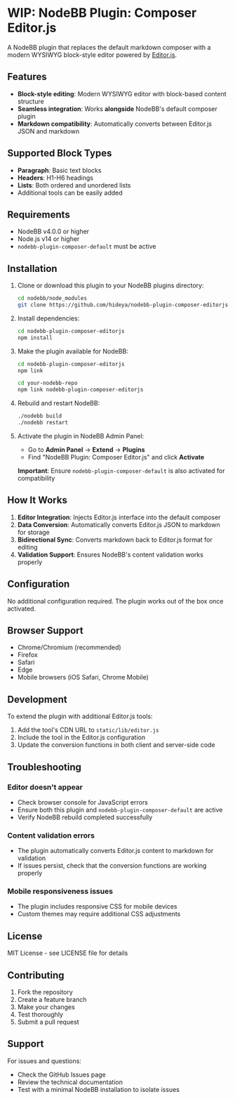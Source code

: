 # WIP: NodeBB Plugin: Composer Editor.js

A NodeBB plugin that replaces the default markdown composer with a modern WYSIWYG block-style editor powered by [Editor.js](https://editorjs.io/).

## Features

- **Block-style editing**: Modern WYSIWYG editor with block-based content structure
- **Seamless integration**: Works **alongside** NodeBB's default composer plugin
- **Markdown compatibility**: Automatically converts between Editor.js JSON and markdown

## Supported Block Types

- **Paragraph**: Basic text blocks
- **Headers**: H1-H6 headings
- **Lists**: Both ordered and unordered lists
- Additional tools can be easily added

## Requirements

- NodeBB v4.0.0 or higher
- Node.js v14 or higher
- `nodebb-plugin-composer-default` must be active

## Installation

1. Clone or download this plugin to your NodeBB plugins directory:
   ```bash
   cd nodebb/node_modules
   git clone https://github.com/hideya/nodebb-plugin-composer-editorjs.git
   ```

2. Install dependencies:
   ```bash
   cd nodebb-plugin-composer-editorjs
   npm install
   ```

3. Make the plugin available for NodeBB:
   ```bash
   cd nodebb-plugin-composer-editorjs
   npm link
   
   cd your-nodebb-repo
   npm link nodebb-plugin-composer-editorjs
   ```
4. Rebuild and restart NodeBB:
   ```bash
   ./nodebb build
   ./nodebb restart
   ```

5. Activate the plugin in NodeBB Admin Panel:
   - Go to **Admin Panel** → **Extend** → **Plugins**
   - Find "NodeBB Plugin: Composer Editor.js" and click **Activate**

   **Important**: Ensure `nodebb-plugin-composer-default` is also activated for compatibility

## How It Works

1. **Editor Integration**: Injects Editor.js interface into the default composer
2. **Data Conversion**: Automatically converts Editor.js JSON to markdown for storage
3. **Bidirectional Sync**: Converts markdown back to Editor.js format for editing
4. **Validation Support**: Ensures NodeBB's content validation works properly

## Configuration

No additional configuration required. The plugin works out of the box once activated.

## Browser Support

- Chrome/Chromium (recommended)
- Firefox
- Safari
- Edge
- Mobile browsers (iOS Safari, Chrome Mobile)

## Development

To extend the plugin with additional Editor.js tools:

1. Add the tool's CDN URL to `static/lib/editor.js`
2. Include the tool in the Editor.js configuration
3. Update the conversion functions in both client and server-side code

## Troubleshooting

### Editor doesn't appear
- Check browser console for JavaScript errors
- Ensure both this plugin and `nodebb-plugin-composer-default` are active
- Verify NodeBB rebuild completed successfully

### Content validation errors
- The plugin automatically converts Editor.js content to markdown for validation
- If issues persist, check that the conversion functions are working properly

### Mobile responsiveness issues
- The plugin includes responsive CSS for mobile devices
- Custom themes may require additional CSS adjustments

## License

MIT License - see LICENSE file for details

## Contributing

1. Fork the repository
2. Create a feature branch
3. Make your changes
4. Test thoroughly
5. Submit a pull request

## Support

For issues and questions:
- Check the GitHub Issues page
- Review the technical documentation
- Test with a minimal NodeBB installation to isolate issues